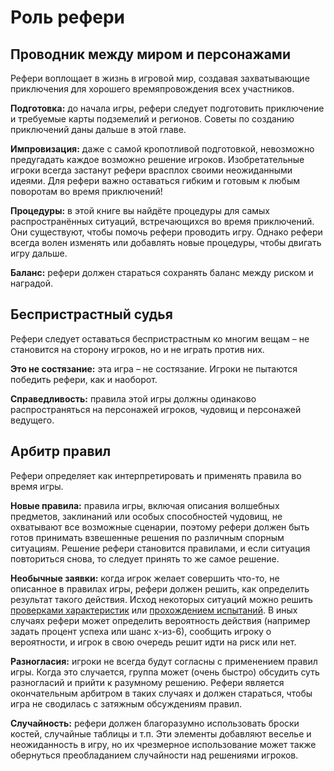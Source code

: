# Роль рефери

## Проводник между миром и персонажами

Рефери воплощает в жизнь в игровой мир, создавая захватывающие приключения для хорошего времяпровождения всех участников.

**Подготовка:** до начала игры, рефери следует подготовить приключение и требуемые карты подземелий и регионов. Советы по созданию приключений даны дальше в этой главе.

**Импровизация:** даже с самой кропотливой подготовкой, невозможно предугадать каждое возможно решение игроков. Изобретательные игроки всегда застанут рефери врасплох своими неожиданными идеями. Для рефери важно оставаться гибким и готовым к любым поворотам во время приключений!

**Процедуры:** в этой книге вы найдёте процедуры для самых распространённых ситуаций, встречающихся во время приключений. Они существуют, чтобы помочь рефери проводить игру. Однако рефери всегда волен изменять или добавлять новые процедуры, чтобы двигать игру дальше.

**Баланс:** рефери должен стараться сохранять баланс между риском и наградой.

## Беспристрастный судья

Рефери следует оставаться беспристрастным ко многим вещам – не становится на сторону игроков, но и не играть против них.

**Это не состязание:** эта игра – не состязание. Игроки не пытаются победить рефери, как и наоборот.

**Справедливость:** правила этой игры должны одинаково распространяться на персонажей игроков, чудовищ и персонажей ведущего.

## Арбитр правил

Рефери определяет как интерпретировать и применять правила во время игры.

**Новые правила:** правила игры, включая описания волшебных предметов, заклинаний или особых способностей чудовищ, не охватывают все возможные сценарии, поэтому рефери должен быть готов принимать взвешенные решения по различным спорным ситуациям. Решение рефери становится правилами, и если ситуация повториться снова, то следует принять то же самое решение.

**Необычные заявки:** когда игрок желает совершить что-то, не описанное в правилах игры, рефери должен решить, как определить результат такого действия. Исход некоторых ситуаций можно решить [проверками характеристик](../adventuring/ability-checks) или [прохождением испытаний](../adventuring/saving-throws). В иных случаях рефери может определить вероятность действия (например задать процент успеха или шанс x-из-6), сообщить игроку о вероятности, и игрок в свою очередь решит идти на риск или нет.

**Разногласия:** игроки не всегда будут согласны с применением правил игры. Когда это случается, группа может (очень быстро) обсудить суть разногласий и прийти к разумному решению. Рефери является окончательным арбитром в таких случаях и должен стараться, чтобы игра не сводилась с затяжным обсуждениям правил.

**Случайность:** рефери должен благоразумно использовать броски костей, случайные таблицы и т.п. Эти элементы добавляют веселье и неожиданность в игру, но их чрезмерное использование может также обернуться преобладанием случайности над решениями игроков.
